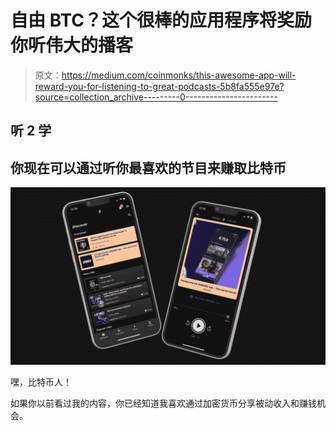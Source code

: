 # 自由 BTC？这个很棒的应用程序将奖励你听伟大的播客

> 原文：<https://medium.com/coinmonks/this-awesome-app-will-reward-you-for-listening-to-great-podcasts-5b8fa555e97e?source=collection_archive---------0----------------------->

## 听 2 学

## 你现在可以通过听你最喜欢的节目来赚取比特币

![](img/e8ba221972807b63aee6f60de2a79a0b.png)

嘿，比特币人！

如果你以前看过我的内容，你已经知道我喜欢通过加密货币分享被动收入和赚钱机会。